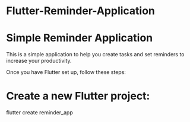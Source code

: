 # Flutter-Reminder-Application
# Simple Reminder Application

This is a simple application to help you create tasks and set reminders to increase your productivity.

Once you have Flutter set up, follow these steps:

# Create a new Flutter project:
flutter create reminder_app
